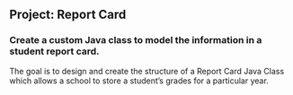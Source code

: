 ## Project: Report Card
### Create a custom Java class to model the information in a student report card.
The goal is to design and create the structure of a Report Card Java Class which allows a school to store a student’s grades for a particular year.

